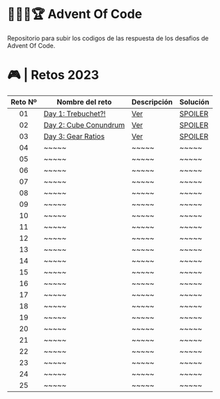 # 👨🏻‍💻🏆 Advent Of Code

Repositorio para subir los codigos de las respuesta de los desafios de Advent Of Code.

# 🎮 | Retos 2023

| Reto Nº | Nombre del reto                                              | Descripción                                                                                | Solución                                                                                         |
| :-----: | ------------------------------------------------------------ | ------------------------------------------------------------------------------------------ | ------------------------------------------------------------------------------------------------ |
|   01    | [Day 1: Trebuchet?!](https://adventofcode.com/2023/day/1)    | [Ver](https://github.com/FabianAlvaradoDonoso/adventofcode/blob/main/2023/day_1/readme.md) | [SPOILER](https://github.com/FabianAlvaradoDonoso/adventofcode/blob/main/2023/day_1/day_1.ipynb) |
|   02    | [Day 2: Cube Conundrum](https://adventofcode.com/2023/day/2) | [Ver](https://github.com/FabianAlvaradoDonoso/adventofcode/blob/main/2023/day_2/readme.md) | [SPOILER](https://github.com/FabianAlvaradoDonoso/adventofcode/blob/main/2023/day_2/day_1.ipynb) |
|   03    | [Day 3: Gear Ratios](https://adventofcode.com/2023/day/3)    | [Ver](https://github.com/FabianAlvaradoDonoso/adventofcode/blob/main/2023/day_3/readme.md) | [SPOILER](https://github.com/FabianAlvaradoDonoso/adventofcode/blob/main/2023/day_3/day_1.ipynb) |
|   04    | ~~~~~                                                        | ~~~~~                                                                                      | ~~~~~                                                                                            |
|   05    | ~~~~~                                                        | ~~~~~                                                                                      | ~~~~~                                                                                            |
|   06    | ~~~~~                                                        | ~~~~~                                                                                      | ~~~~~                                                                                            |
|   07    | ~~~~~                                                        | ~~~~~                                                                                      | ~~~~~                                                                                            |
|   08    | ~~~~~                                                        | ~~~~~                                                                                      | ~~~~~                                                                                            |
|   09    | ~~~~~                                                        | ~~~~~                                                                                      | ~~~~~                                                                                            |
|   10    | ~~~~~                                                        | ~~~~~                                                                                      | ~~~~~                                                                                            |
|   11    | ~~~~~                                                        | ~~~~~                                                                                      | ~~~~~                                                                                            |
|   12    | ~~~~~                                                        | ~~~~~                                                                                      | ~~~~~                                                                                            |
|   13    | ~~~~~                                                        | ~~~~~                                                                                      | ~~~~~                                                                                            |
|   14    | ~~~~~                                                        | ~~~~~                                                                                      | ~~~~~                                                                                            |
|   15    | ~~~~~                                                        | ~~~~~                                                                                      | ~~~~~                                                                                            |
|   16    | ~~~~~                                                        | ~~~~~                                                                                      | ~~~~~                                                                                            |
|   17    | ~~~~~                                                        | ~~~~~                                                                                      | ~~~~~                                                                                            |
|   18    | ~~~~~                                                        | ~~~~~                                                                                      | ~~~~~                                                                                            |
|   19    | ~~~~~                                                        | ~~~~~                                                                                      | ~~~~~                                                                                            |
|   20    | ~~~~~                                                        | ~~~~~                                                                                      | ~~~~~                                                                                            |
|   21    | ~~~~~                                                        | ~~~~~                                                                                      | ~~~~~                                                                                            |
|   22    | ~~~~~                                                        | ~~~~~                                                                                      | ~~~~~                                                                                            |
|   23    | ~~~~~                                                        | ~~~~~                                                                                      | ~~~~~                                                                                            |
|   24    | ~~~~~                                                        | ~~~~~                                                                                      | ~~~~~                                                                                            |
|   25    | ~~~~~                                                        | ~~~~~                                                                                      | ~~~~~                                                                                            |
